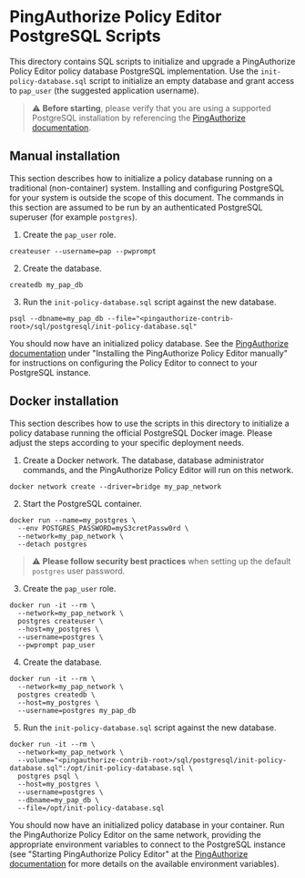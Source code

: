 # PingAuthorize Policy Editor PostgreSQL Scripts
This directory contains SQL scripts to initialize and upgrade a PingAuthorize Policy Editor policy
database PostgreSQL implementation. Use the `init-policy-database.sql` script to initialize an empty database
and grant access to `pap_user` (the suggested application username).
> :warning: **Before starting**, please verify that you are using a supported PostgreSQL installation by referencing
the [PingAuthorize documentation](https://docs.pingidentity.com/csh?Product=paz-latest&Page=home).
## Manual installation
This section describes how to initialize a policy database running on a traditional (non-container) system.
Installing and configuring PostgreSQL for your system is outside the scope of this document. The commands in this section
are assumed to be run by an authenticated PostgreSQL superuser (for example `postgres`).
1. Create the `pap_user` role.
```
createuser --username=pap --pwprompt
```
2. Create the database.
```
createdb my_pap_db
```
3. Run the `init-policy-database.sql` script against the new database.
```
psql --dbname=my_pap_db --file="<pingauthorize-contrib-root>/sql/postgresql/init-policy-database.sql"
```
You should now have an initialized policy database. See the [PingAuthorize
documentation](https://docs.pingidentity.com/csh?Product=paz-latest&Page=home) under
"Installing the PingAuthorize Policy Editor manually" for instructions on configuring the 
Policy Editor to connect to your PostgreSQL instance.

## Docker installation
This section describes how to use the scripts in this directory to initialize a policy database running the official
PostgreSQL Docker image. Please adjust the steps according to your specific deployment needs.
1. Create a Docker network. The database, database administrator commands, and the PingAuthorize Policy Editor will
run on this network.
```
docker network create --driver=bridge my_pap_network
```
2. Start the PostgreSQL container.
```
docker run --name=my_postgres \
  --env POSTGRES_PASSWORD=myS3cretPassw0rd \
  --network=my_pap_network \
  --detach postgres
```
> :warning: **Please follow security best practices** when setting up the default `postgres` user password.
3. Create the `pap_user` role.
```
docker run -it --rm \
  --network=my_pap_network \
  postgres createuser \
  --host=my_postgres \
  --username=postgres \
  --pwprompt pap_user
```
4. Create the database.
```
docker run -it --rm \
  --network=my_pap_network \
  postgres createdb \
  --host=my_postgres \
  --username=postgres my_pap_db
```
5. Run the `init-policy-database.sql` script against the new database.
```
docker run -it --rm \
  --network=my_pap_network \
  --volume="<pingauthorize-contrib-root>/sql/postgresql/init-policy-database.sql":/opt/init-policy-database.sql \
  postgres psql \
  --host=my_postgres \
  --username=postgres \
  --dbname=my_pap_db \
  --file=/opt/init-policy-database.sql
```
You should now have an initialized policy database in your container. Run the PingAuthorize Policy Editor on the
same network, providing the appropriate environment variables to connect to the PostgreSQL instance 
(see "Starting PingAuthorize Policy Editor" at the 
[PingAuthorize documentation](https://docs.pingidentity.com/csh?Product=paz-latest&Page=home) for more details
on the available environment variables).

